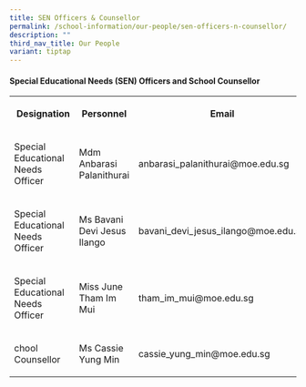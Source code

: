 ```yaml
---
title: SEN Officers & Counsellor
permalink: /school-information/our-people/sen-officers-n-counsellor/
description: ""
third_nav_title: Our People
variant: tiptap
---
```

<h4><strong>Special Educational Needs (SEN) Officers&nbsp;and School Counsellor</strong></h4>
<table style="minWidth: 75px">
<colgroup>
<col>
<col>
<col>
</colgroup>
<tbody>
<tr>
<th rowspan="1" colspan="1">
<p>&nbsp;Designation</p>
</th>
<th rowspan="1" colspan="1">
<p>Personnel</p>
</th>
<th rowspan="1" colspan="1">
<p>Email</p>
</th>
</tr>
<tr>
<td rowspan="1" colspan="1">
<p>Special Educational Needs Officer</p>
</td>
<td rowspan="1" colspan="1">
<p>Mdm Anbarasi Palanithurai</p>
</td>
<td rowspan="1" colspan="1">
<p>anbarasi_palanithurai@moe.edu.sg</p>
</td>
</tr>
<tr>
<td rowspan="1" colspan="1">
<p>Special Educational Needs Officer</p>
</td>
<td rowspan="1" colspan="1">
<p>Ms Bavani Devi Jesus Ilango</p>
</td>
<td rowspan="1" colspan="1">
<p>bavani_devi_jesus_ilango@moe.edu.sg</p>
</td>
</tr>
<tr>
<td rowspan="1" colspan="1">
<p>Special Educational Needs Officer</p>
</td>
<td rowspan="1" colspan="1">
<p>Miss June Tham Im Mui</p>
</td>
<td rowspan="1" colspan="1">
<p>tham_im_mui@moe.edu.sg</p>
</td>
</tr>
<tr>
<td rowspan="1" colspan="1">
<p>chool Counsellor</p>
</td>
<td rowspan="1" colspan="1">
<p>Ms Cassie Yung Min</p>
</td>
<td rowspan="1" colspan="1">
<p>cassie_yung_min@moe.edu.sg</p>
</td>
</tr>
</tbody>
</table>
<p></p>